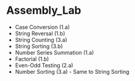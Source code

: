 # Assembly_Lab

* Case Conversion (1.a)
* String Reversal (1.b)
* String Counting (3.a)
* String Sorting (3.b)
* Number Series Summation (1.a)
* Factorial (1.b)
* Even-Odd Testing (2.a)
* Number Sorting (3.a) - Same to String Sorting
